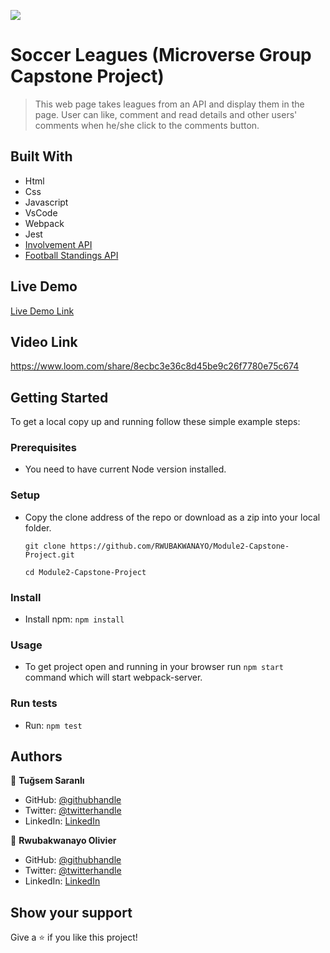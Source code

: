 ![](https://img.shields.io/badge/Microverse-blueviolet)

# Soccer Leagues (Microverse Group Capstone Project)

> This web page takes leagues from an API and display them in the page. User can like, comment and read details and other users' comments when he/she click to the comments button.


## Built With

- Html
- Css
- Javascript
- VsCode
- Webpack
- Jest
- [Involvement API](https://www.notion.so/Involvement-API-869e60b5ad104603aa6db59e08150270)
- [Football Standings API](https://github.com/azharimm/football-standings-api
)

## Live Demo 

[Live Demo Link](https://rwubakwanayo.github.io/Module2-Capstone-Project/)

## Video Link 

https://www.loom.com/share/8ecbc3e36c8d45be9c26f7780e75c674

## Getting Started

To get a local copy up and running follow these simple example steps:

### Prerequisites

- You need to have current Node version installed.

### Setup

- Copy the clone address of the repo or download as a zip into your local folder.

  `git clone https://github.com/RWUBAKWANAYO/Module2-Capstone-Project.git`

  `cd Module2-Capstone-Project`

### Install

- Install npm: 
 `npm install`

### Usage

- To get project open and running in your browser run `npm start` command which will start webpack-server.

### Run tests

- Run: 
`npm test`

## Authors

👤 **Tuğsem Saranlı**

- GitHub: [@githubhandle](https://github.com/tugsem)
- Twitter: [@twitterhandle](https://twitter.com/TugsemSaranli)
- LinkedIn: [LinkedIn](https://www.linkedin.com/in/tuğsem-saranlı-5b2a98230/?locale=en_US)

👤 **Rwubakwanayo Olivier**

- GitHub: [@githubhandle](https://github.com/RWUBAKWANAYO)
- Twitter: [@twitterhandle](https://twitter.com/rwubakwanayo?t=fP8ZzLHMQWRnyBXnHGhEwA&s=09)
- LinkedIn: [LinkedIn](https://www.linkedin.com/in/rwubakwanayo-olivier/?trk=people-guest_people_search-card&originalSubdomain=rw)

## Show your support

Give a ⭐️ if you like this project!




